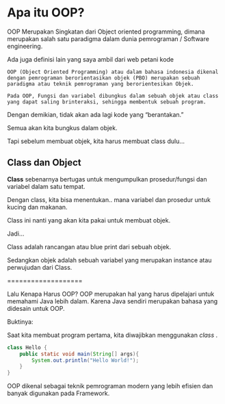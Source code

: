 # Apa itu OOP? 

OOP Merupakan Singkatan dari Object oriented programming, dimana merupakan salah satu paradigma dalam dunia pemrograman / Software engineering.

Ada juga definisi lain yang saya ambil dari web petani kode

```text
OOP (Object Oriented Programming) atau dalam bahasa indonesia dikenal dengan pemrograman berorientasikan objek (PBO) merupakan sebuah paradigma atau teknik pemrograman yang berorientesikan Objek.

Pada OOP, Fungsi dan variabel dibungkus dalam sebuah objek atau class yang dapat saling brinteraksi, sehingga membentuk sebuah program.
```
Dengan demikian, tidak akan ada lagi kode yang “berantakan.”

Semua akan kita bungkus dalam objek.

Tapi sebelum membuat objek, kita harus membuat class dulu…

## Class dan Object

**Class** sebenarnya bertugas untuk mengumpulkan prosedur/fungsi dan variabel dalam satu tempat.


Dengan class, kita bisa menentukan.. mana variabel dan prosedur untuk kucing dan makanan.

Class ini nanti yang akan kita pakai untuk membuat objek.

Jadi…

Class adalah rancangan atau blue print dari sebuah objek.

Sedangkan objek adalah sebuah variabel yang merupakan instance atau perwujudan dari Class.

===================

Lalu Kenapa Harus OOP? OOP merupakan hal yang harus dipelajari untuk memahami Java lebih dalam. Karena Java sendiri merupakan bahasa yang didesain untuk OOP.

Buktinya:

Saat kita membuat program pertama, kita diwajibkan menggunakan *class* .

```java
class Hello {
    public static void main(String[] args){
        System.out.println("Hello World!");
    }
}
```
OOP dikenal sebagai teknik pemrograman modern yang lebih efisien dan banyak digunakan pada Framework.

